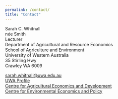 ```yaml
---
permalink: /contact/
title: "Contact"
---
```


Sarah C. Whitnall  
n&#233;e Smith  
Lecturer  
Department of Agricultural and Resource Economics  
School of Agriculture and Environment  
University of Western Australia  
35 Stirling Hwy  
Crawley WA 6009

[sarah.whitnall@uwa.edu.au](mailto:sarah.whitnall@uwa.edu.au)  
[UWA Profile](https://research-repository.uwa.edu.au/en/persons/sarah-whitnall)  
[Centre for Agricultural Economics and Development](https://www.uwacaed.org/)  
[Centre for Environmental Economics and Policy](https://www.uwaceep.org/)  
